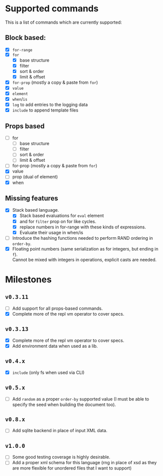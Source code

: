 # Supported commands

This is a list of commands which are currently supported:

## Block based:

- [x] `for-range`
- [x] `for`
  - [x] base structure
  - [x] filter
  - [x] sort & order
  - [x] limit & offset
- [x] `for-prop` (mostly a copy & paste from `for`)
- [x] `value`
- [x] `element`
- [x] `when`/`is`
- [x] `log` to add entries to the logging data
- [x] `include` to append template files

## Props based

- [ ] for
  - [ ] base structure
  - [ ] filter
  - [ ] sort & order
  - [ ] limit & offset
- [ ] for-prop (mostly a copy & paste from `for`)
- [x] value
- [ ] prop (dual of element)
- [x] when

## Missing features

- [x] Stack based language.
  - [x] Stack based evaluations for `eval` element
  - [x] and for `filter` prop on for like cycles.
  - [x] replace numbers in for-range with these kinds of expressions.
  - [x] Evaluate their usage in when/is
- [ ] Introduce the hashing functions needed to perform RAND ordering in `order-by`.
- [x] Floating point numbers (same serialization as for integers, but ending in `f`).  
       Cannot be mixed with integers in operations, explicit casts are needed.

# Milestones

## `v0.3.11`

- [ ] Add support for all props-based commands.
- [x] Complete more of the repl vm operator to cover specs.

## `v0.3.13`

- [x] Complete more of the repl vm operator to cover specs.
- [x] Add environment data when used as a lib.

## `v0.4.x`

- [x] `include` (only fs when used via CLI)

## `v0.5.x`

- [ ] Add `random` as a proper `order-by` supported value (I must be able to specify the seed when building the document too).

## `v0.8.x`

- [ ] Add sqlite backend in place of input XML data.

## `v1.0.0`

- [ ] Some good testing coverage is highly desirable.
- [ ] Add a proper xml schema for this language (rng in place of xsd as they are more flexible for unordered files that I want to support)
